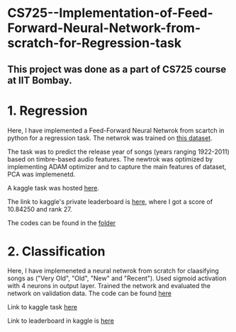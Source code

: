 # CS725--Implementation-of-Feed-Forward-Neural-Network-from-scratch-for-Regression-task

## This project was done as a part of CS725 course at IIT Bombay. 

# 1. Regression
Here, I have implemented a Feed-Forward Neural Netwrok from scartch in python for a regression task. The netwrok was trained on [this dataset](https://www.kaggle.com/competitions/cs725-2022-assignment-regression/data).

The task was to predict the release year of songs (years ranging 1922-2011) based on timbre-based audio features. The newtrok was optimized by implementing ADAM optimizer and to capture the main features of dataset, PCA was implemenetd.

A kaggle task was hosted [here](https://www.kaggle.com/competitions/cs725-2022-assignment-regression).

The link to kaggle's private leaderboard is [here](https://www.kaggle.com/competitions/cs725-2022-assignment-regression/leaderboard), where I got a score of 10.84250 and rank 27.

The codes can be found in the [folder](https://github.com/adarsh2798/Implementation-of-Feed-Forward-Neural-Network-from-scratch-for-Regression-task/tree/main/21307R001(1)/21307R001)

# 2. Classification

Here, I have implemeneted a neural netwrok from scratch for claasifying songs as ("Very Old", "Old", "New" and "Recent").
Used sigmoid activation with 4 neurons in output layer. Trained the network and evaluated the network on validation data.
The code can be found [here](https://github.com/adarsh2798/CS725-Implementation-of-Feed-Forward-Neural-Network-from-scratch-for-Regression_AND_Classfication/tree/main/21307R001(1)/21307R001/New%20folder)

Link to kaggle task [here](https://www.kaggle.com/competitions/cs-725-autumn-2022-assignment-classification/overview)

Link to leaderboard in kaggle is [here](https://www.kaggle.com/competitions/cs-725-autumn-2022-assignment-classification/leaderboard)
